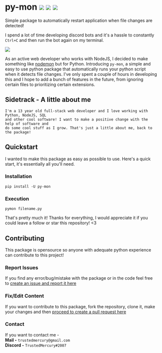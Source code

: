 # py-mon [![](https://img.shields.io/pypi/v/py-mon?color=3776AB&logo=python&style=for-the-badge)](https://pypi.org/project/py-mon/) [![](https://img.shields.io/pypi/dm/filter-profanity?color=3776AB&logo=python&style=for-the-badge)](https://pypi.org/project/py-mon/) ![](https://api.ghprofile.me/view?username=TrustedMercury-py-mon&label=REPOSITORY%20VIEW%20COUNT)
Simple package to automatically restart application when file changes are detected!

I spend a lot of time developing discord bots and it's a hassle to constantly ``Ctrl+C`` and then run the bot again on my terminal. 

![](https://media1.tenor.com/images/5d6cd0c6b0a0ae3c193e766fb8f1ed1f/tenor.gif?itemid=14057131)

As an active web developer who works with NodeJS, I decided to make something like [nodemon](https://github.com/remy/nodemon) but for Python. Introducing ``py-mon``, a simple and easy to use python package that automatically runs your python script when it detects file changes. I've only spent a couple of hours in developing this and I hope to add a bunch of features in the future, from ignoring certain files to prioritizing certain extensions.


## Sidetrack - A little about me
```
I'm a 13 year old full-stack web developer and I love working with Python, NodeJS, SQL
and other cool software! I want to make a positive change with the help of software and
do some cool stuff as I grow. That's just a little about me, back to the package!
```


## Quickstart
I wanted to make this package as easy as possible to use. Here's a quick start, it's essentially all you'll need.

### Installation
```
pip install -U py-mon
```
### Execution
```
pymon filename.py
```

That's pretty much it! Thanks for everything, I would appreciate it if you could leave a follow or star this repository! <3


## Contributing
This package is opensource so anyone with adequate python experience can contribute to this project!

### Report Issues
If you find any error/bug/mistake with the package or in the code feel free to
[create an issue and report it here](https://github.com/TrustedMercury/py-mon/issues)

### Fix/Edit Content
If you want to contribute to this package, fork the repository, clone it, make your changes and then [proceed to create a pull request here](https://github.com/TrustedMercury/py-mon/pulls)

### Contact
If you want to contact me -  
**Mail -** ```trustedmercury@gmail.com```  
**Discord -** ```TrustedMercury#2007```
